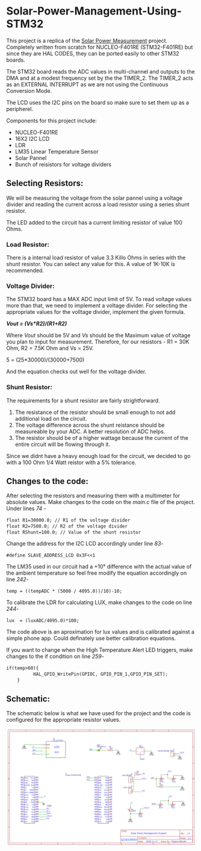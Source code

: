 # **Solar-Power-Management-Using-STM32**

This project is a replica of the [Solar Power Measurement](https://nevonprojects.com/solar-power-measurement-system-using-arm-cortex/) project.
Completely written from scratch for NUCLEO-F401RE (STM32-F401RE) but since they are HAL CODES, they can be ported easily to other STM32 boards.

The STM32 board reads the ADC values in multi-channel and outputs to the DMA and at a modest frequency set by the the TIMER_2. The TIMER_2 acts as an EXTERNAL INTERRUPT as we are not using the Continuous Conversion Mode.

The LCD uses the I2C pins on the board so make sure to set them up as a peripherel. 

Components for this project include:
* NUCLEO-F401RE
* 16X2 I2C LCD
* LDR
* LM35 Linear Temperature Sensor
* Solar Pannel
* Bunch of reisistors for voltage dividers

## **Selecting Resistors:**
We will be measuring the voltage from the solar pannel using a voltage divider and reading the current across a load resistor using a series shunt resistor.

The LED added to the circuit has a current limiting resistor of value 100 Ohms.

### **Load Resistor:**
There is a internal load resistor of value 3.3 Killo Ohms in series with the shunt resistor. You can select any value for this. A value of 1K-10K is recommended.

### **Voltage Divider:**
The STM32 board has a MAX ADC input limit of 5V. To read voltage values more than that, we need to implement a voltage divider. For selecting the appropriate values for the volltage divider, implement the given formula.

**_Vout = (Vs*R2)/(R1+R2)_**

Where _Vout_ should be 5V and _Vs_ should be the Maximum value of voltage you plan to input for measurement.
Therefore, for our resistors -
R1 = 30K Ohm, R2 = 7.5K Ohm and Vs = 25V.

5 = (25*30000)/(30000+7500)

And the equation checks out well for the voltage divider.

### **Shunt Resistor:**

The requirements for a shunt resistor are fairly strightforward.
1. The resistance of the resistor should be small enough to not add additional load  on the circuit.
1. The voltage difference across the shunt reistance should be measureable by your ADC. A better resolution of ADC helps.
1. The resistor should be of a higher wattage because the current of the entire circuit will be flowing through it.

Since we didnt have a heavy enough load for the circuit, we decided to go with a 100 Ohm 1/4 Watt reistor with a 5% tolerance.

## **Changes to the code:**

After selecting the resistors and measuring them with a multimeter for absolute values. Make changes to the code on the _main.c_ file of the project. Under lines _74_ -

```
float R1=30000.0; // R1 of the voltage divider
float R2=7500.0; // R2 of the voltage divider
float RShunt=100.0; // Value of the shunt resistor
```
Change the address for the I2C LCD accordingly under line _83_-
```
#define SLAVE_ADDRESS_LCD 0x3F<<1
```

The LM35 used in our circuit had a +10° difference with the actual value of the ambient temperature so feel free modify the equation accordingly on line _242_-
```
temp = ((tempADC * (5000 / 4095.0))/10)-10;
```
To calibrate the LDR for calculating LUX, make changes to the code on line _244_-
```
lux  = (luxADC/4095.0)*100;
```
The code above is an aproximation for lux values and is calibrated against a simple phone app. Could definately use better calibration equations.

If you want to change when the High Temperature Alert LED triggers, make changes to the if condition on line _259_-
```
if(temp>60){
		  HAL_GPIO_WritePin(GPIOC, GPIO_PIN_1,GPIO_PIN_SET);
	}
```

## Schematic:
The schematic below is what we have used for the project and the code is configured for the appropriate resistor values.

![schematic](https://github.com/rupava/Solar-Power-Management-Using-STM32/blob/main/Schematic_SPMS_2_2022-11-20.png)
